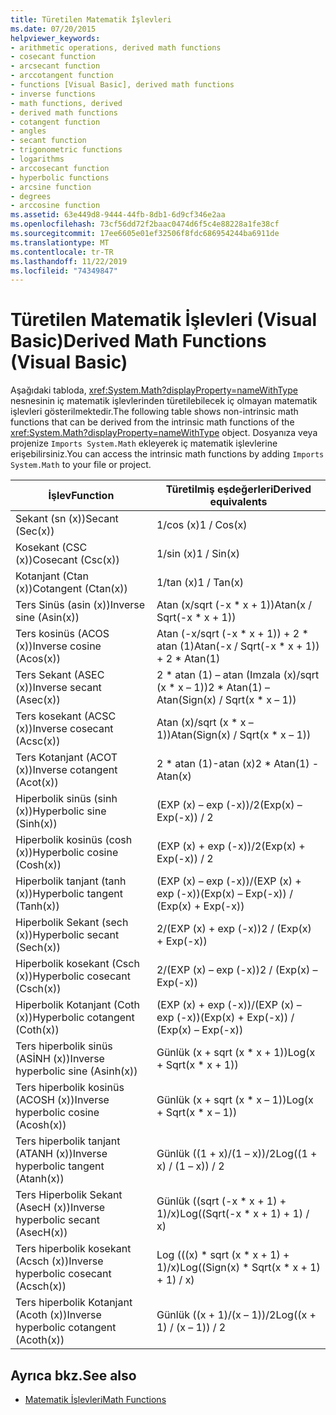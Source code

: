 ```yaml
---
title: Türetilen Matematik İşlevleri
ms.date: 07/20/2015
helpviewer_keywords:
- arithmetic operations, derived math functions
- cosecant function
- arcsecant function
- arccotangent function
- functions [Visual Basic], derived math functions
- inverse functions
- math functions, derived
- derived math functions
- cotangent function
- angles
- secant function
- trigonometric functions
- logarithms
- arccosecant function
- hyperbolic functions
- arcsine function
- degrees
- arccosine function
ms.assetid: 63e449d8-9444-44fb-8db1-6d9cf346e2aa
ms.openlocfilehash: 73cf56dd72f2baac0474d6f5c4e88228a1fe38cf
ms.sourcegitcommit: 17ee6605e01ef32506f8fdc686954244ba6911de
ms.translationtype: MT
ms.contentlocale: tr-TR
ms.lasthandoff: 11/22/2019
ms.locfileid: "74349847"
---
```

# <a name="derived-math-functions-visual-basic"></a><span data-ttu-id="3174c-102">Türetilen Matematik İşlevleri (Visual Basic)</span><span class="sxs-lookup"><span data-stu-id="3174c-102">Derived Math Functions (Visual Basic)</span></span>
<span data-ttu-id="3174c-103">Aşağıdaki tabloda, <xref:System.Math?displayProperty=nameWithType> nesnesinin iç matematik işlevlerinden türetilebilecek iç olmayan matematik işlevleri gösterilmektedir.</span><span class="sxs-lookup"><span data-stu-id="3174c-103">The following table shows non-intrinsic math functions that can be derived from the intrinsic math functions of the <xref:System.Math?displayProperty=nameWithType> object.</span></span> <span data-ttu-id="3174c-104">Dosyanıza veya projenize `Imports System.Math` ekleyerek iç matematik işlevlerine erişebilirsiniz.</span><span class="sxs-lookup"><span data-stu-id="3174c-104">You can access the intrinsic math functions by adding `Imports System.Math` to your file or project.</span></span>  
  
|<span data-ttu-id="3174c-105">İşlev</span><span class="sxs-lookup"><span data-stu-id="3174c-105">Function</span></span>|<span data-ttu-id="3174c-106">Türetilmiş eşdeğerleri</span><span class="sxs-lookup"><span data-stu-id="3174c-106">Derived equivalents</span></span>|  
|--------------|-------------------------|  
|<span data-ttu-id="3174c-107">Sekant (sn (x))</span><span class="sxs-lookup"><span data-stu-id="3174c-107">Secant (Sec(x))</span></span>|<span data-ttu-id="3174c-108">1/cos (x)</span><span class="sxs-lookup"><span data-stu-id="3174c-108">1 / Cos(x)</span></span>|  
|<span data-ttu-id="3174c-109">Kosekant (CSC (x))</span><span class="sxs-lookup"><span data-stu-id="3174c-109">Cosecant (Csc(x))</span></span>|<span data-ttu-id="3174c-110">1/sin (x)</span><span class="sxs-lookup"><span data-stu-id="3174c-110">1 / Sin(x)</span></span>|  
|<span data-ttu-id="3174c-111">Kotanjant (Ctan (x))</span><span class="sxs-lookup"><span data-stu-id="3174c-111">Cotangent (Ctan(x))</span></span>|<span data-ttu-id="3174c-112">1/tan (x)</span><span class="sxs-lookup"><span data-stu-id="3174c-112">1 / Tan(x)</span></span>|  
|<span data-ttu-id="3174c-113">Ters Sinüs (asin (x))</span><span class="sxs-lookup"><span data-stu-id="3174c-113">Inverse sine (Asin(x))</span></span>|<span data-ttu-id="3174c-114">Atan (x/sqrt (-x \* x + 1))</span><span class="sxs-lookup"><span data-stu-id="3174c-114">Atan(x / Sqrt(-x \* x + 1))</span></span>|  
|<span data-ttu-id="3174c-115">Ters kosinüs (ACOS (x))</span><span class="sxs-lookup"><span data-stu-id="3174c-115">Inverse cosine (Acos(x))</span></span>|<span data-ttu-id="3174c-116">Atan (-x/sqrt (-x \* x + 1)) + 2 \* atan (1)</span><span class="sxs-lookup"><span data-stu-id="3174c-116">Atan(-x / Sqrt(-x \* x + 1)) + 2 \* Atan(1)</span></span>|  
|<span data-ttu-id="3174c-117">Ters Sekant (ASEC (x))</span><span class="sxs-lookup"><span data-stu-id="3174c-117">Inverse secant (Asec(x))</span></span>|<span data-ttu-id="3174c-118">2 \* atan (1) – atan (Imzala (x)/sqrt (x \* x – 1))</span><span class="sxs-lookup"><span data-stu-id="3174c-118">2 \* Atan(1) – Atan(Sign(x) / Sqrt(x \* x – 1))</span></span>|  
|<span data-ttu-id="3174c-119">Ters kosekant (ACSC (x))</span><span class="sxs-lookup"><span data-stu-id="3174c-119">Inverse cosecant (Acsc(x))</span></span>|<span data-ttu-id="3174c-120">Atan (x)/sqrt (x \* x – 1))</span><span class="sxs-lookup"><span data-stu-id="3174c-120">Atan(Sign(x) / Sqrt(x \* x – 1))</span></span>|  
|<span data-ttu-id="3174c-121">Ters Kotanjant (ACOT (x))</span><span class="sxs-lookup"><span data-stu-id="3174c-121">Inverse cotangent (Acot(x))</span></span>|<span data-ttu-id="3174c-122">2 \* atan (1)-atan (x)</span><span class="sxs-lookup"><span data-stu-id="3174c-122">2 \* Atan(1) - Atan(x)</span></span>|  
|<span data-ttu-id="3174c-123">Hiperbolik sinüs (sinh (x))</span><span class="sxs-lookup"><span data-stu-id="3174c-123">Hyperbolic sine (Sinh(x))</span></span>|<span data-ttu-id="3174c-124">(EXP (x) – exp (-x))/2</span><span class="sxs-lookup"><span data-stu-id="3174c-124">(Exp(x) – Exp(-x)) / 2</span></span>|  
|<span data-ttu-id="3174c-125">Hiperbolik kosinüs (cosh (x))</span><span class="sxs-lookup"><span data-stu-id="3174c-125">Hyperbolic cosine (Cosh(x))</span></span>|<span data-ttu-id="3174c-126">(EXP (x) + exp (-x))/2</span><span class="sxs-lookup"><span data-stu-id="3174c-126">(Exp(x) + Exp(-x)) / 2</span></span>|  
|<span data-ttu-id="3174c-127">Hiperbolik tanjant (tanh (x))</span><span class="sxs-lookup"><span data-stu-id="3174c-127">Hyperbolic tangent (Tanh(x))</span></span>|<span data-ttu-id="3174c-128">(EXP (x) – exp (-x))/(EXP (x) + exp (-x))</span><span class="sxs-lookup"><span data-stu-id="3174c-128">(Exp(x) – Exp(-x)) / (Exp(x) + Exp(-x))</span></span>|  
|<span data-ttu-id="3174c-129">Hiperbolik Sekant (sech (x))</span><span class="sxs-lookup"><span data-stu-id="3174c-129">Hyperbolic secant (Sech(x))</span></span>|<span data-ttu-id="3174c-130">2/(EXP (x) + exp (-x))</span><span class="sxs-lookup"><span data-stu-id="3174c-130">2 / (Exp(x) + Exp(-x))</span></span>|  
|<span data-ttu-id="3174c-131">Hiperbolik kosekant (Csch (x))</span><span class="sxs-lookup"><span data-stu-id="3174c-131">Hyperbolic cosecant (Csch(x))</span></span>|<span data-ttu-id="3174c-132">2/(EXP (x) – exp (-x))</span><span class="sxs-lookup"><span data-stu-id="3174c-132">2 / (Exp(x) – Exp(-x))</span></span>|  
|<span data-ttu-id="3174c-133">Hiperbolik Kotanjant (Coth (x))</span><span class="sxs-lookup"><span data-stu-id="3174c-133">Hyperbolic cotangent (Coth(x))</span></span>|<span data-ttu-id="3174c-134">(EXP (x) + exp (-x))/(EXP (x) – exp (-x))</span><span class="sxs-lookup"><span data-stu-id="3174c-134">(Exp(x) + Exp(-x)) / (Exp(x) – Exp(-x))</span></span>|  
|<span data-ttu-id="3174c-135">Ters hiperbolik sinüs (ASİNH (x))</span><span class="sxs-lookup"><span data-stu-id="3174c-135">Inverse hyperbolic sine (Asinh(x))</span></span>|<span data-ttu-id="3174c-136">Günlük (x + sqrt (x \* x + 1))</span><span class="sxs-lookup"><span data-stu-id="3174c-136">Log(x + Sqrt(x \* x + 1))</span></span>|  
|<span data-ttu-id="3174c-137">Ters hiperbolik kosinüs (ACOSH (x))</span><span class="sxs-lookup"><span data-stu-id="3174c-137">Inverse hyperbolic cosine (Acosh(x))</span></span>|<span data-ttu-id="3174c-138">Günlük (x + sqrt (x \* x – 1))</span><span class="sxs-lookup"><span data-stu-id="3174c-138">Log(x + Sqrt(x \* x – 1))</span></span>|  
|<span data-ttu-id="3174c-139">Ters hiperbolik tanjant (ATANH (x))</span><span class="sxs-lookup"><span data-stu-id="3174c-139">Inverse hyperbolic tangent (Atanh(x))</span></span>|<span data-ttu-id="3174c-140">Günlük ((1 + x)/(1 – x))/2</span><span class="sxs-lookup"><span data-stu-id="3174c-140">Log((1 + x) / (1 – x)) / 2</span></span>|  
|<span data-ttu-id="3174c-141">Ters Hiperbolik Sekant (AsecH (x))</span><span class="sxs-lookup"><span data-stu-id="3174c-141">Inverse hyperbolic secant (AsecH(x))</span></span>|<span data-ttu-id="3174c-142">Günlük ((sqrt (-x \* x + 1) + 1)/x)</span><span class="sxs-lookup"><span data-stu-id="3174c-142">Log((Sqrt(-x \* x + 1) + 1) / x)</span></span>|  
|<span data-ttu-id="3174c-143">Ters hiperbolik kosekant (Acsch (x))</span><span class="sxs-lookup"><span data-stu-id="3174c-143">Inverse hyperbolic cosecant (Acsch(x))</span></span>|<span data-ttu-id="3174c-144">Log (((x) \* sqrt (x \* x + 1) + 1)/x)</span><span class="sxs-lookup"><span data-stu-id="3174c-144">Log((Sign(x) \* Sqrt(x \* x + 1) + 1) / x)</span></span>|  
|<span data-ttu-id="3174c-145">Ters hiperbolik Kotanjant (Acoth (x))</span><span class="sxs-lookup"><span data-stu-id="3174c-145">Inverse hyperbolic cotangent (Acoth(x))</span></span>|<span data-ttu-id="3174c-146">Günlük ((x + 1)/(x – 1))/2</span><span class="sxs-lookup"><span data-stu-id="3174c-146">Log((x + 1) / (x – 1)) / 2</span></span>|  
  
## <a name="see-also"></a><span data-ttu-id="3174c-147">Ayrıca bkz.</span><span class="sxs-lookup"><span data-stu-id="3174c-147">See also</span></span>

- [<span data-ttu-id="3174c-148">Matematik İşlevleri</span><span class="sxs-lookup"><span data-stu-id="3174c-148">Math Functions</span></span>](../../../visual-basic/language-reference/functions/math-functions.md)
